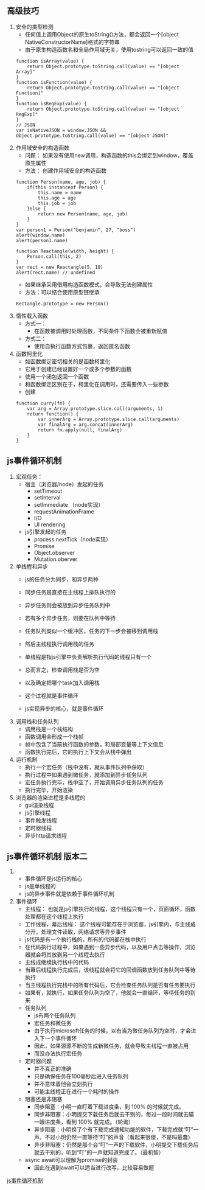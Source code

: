 ## 高级技巧

1. 安全的类型检测
    - 任何值上调用Object的原生toString()方法，都会返回一个[object NativeConstructorName]格式的字符串
    - 由于原生构造函数名和全局作用域无关，使用tostring可以返回一致的值
    ```
    function isArray(value) {
        return Object.prototype.toString.call(value) == "[object Array]"
    }
    function isFunction(value) {
        return Object.prototype.toString.call(value) == "[object Function]"
    }
    function isRegExp(value) {
        return Object.prototype.toString.call(value) == "[object RegExp]"
    }
    // JSON
    var isNativeJSON = window.JSON && Object.prototype.toString.call(value) == "[object JSON]"
    ```
2. 作用域安全的构造函数
    - 问题： 如果没有使用new调用，构造函数的this会绑定到window，覆盖原生属性
    - 方法： 创建作用域安全的构造函数
    ```
    function Person(name, age, job) {
        if(this instanceof Person) {
            this.name = name
            this.age = age
            this.job = job
        }else {
            return new Person(name, age, job)
        }
    }
    var person1 = Person("benjamin", 27, "boss")
    alert(window.name)
    alert(person1.name)

    function Reactangle(width, height) {
        Person.call(this, 2)
    }
    var rect = new Reactangle(5, 10)
    alert(rect.name) // undefined
    ```
    - 如果继承采用借用构造函数模式，会导致无法创建属性
    - 方法：可以结合使用原型链继承
    ```
    Rectangle.prototype = new Person()
    ```
3. 惰性载入函数
    - 方式一：
        - 在函数被调用时处理函数，不同条件下函数会被重新赋值
    - 方式二：
        - 使用自执行函数方式包裹，返回匿名函数
4. 函数柯里化
    - 如函数绑定密切相关的是函数柯里化
    - 它用于创建已经设置好一个或多个参数的函数
    - 使用一个闭包返回一个函数
    - 和函数绑定区别在于，柯里化在调用时，还需要传入一些参数
    - 创建
    ```
    function curry(fn) {
        var arg = Array.prototype.slice.call(arguments, 1)
        return function() {
            var innerArg = Array.prototype.slice.call(arguments)
            var finalArg = arg.concat(innerArg)
            return fn.apply(null, finalArg)
        }
    }
    ```

## js事件循环机制
1. 宏观任务：
    - 宿主（浏览器/node）发起的任务
        - setTimeout
        - setInterval
        - setImmediate （node实现）
        - requestAnimationFrame
        - I/O
        - UI rendering
    - js引擎发起的任务
        - process.nextTick（node实现）
        - Promise
        - Object.observer
        - Mutation.oberver
2. 单线程和异步
    - js的任务分为同步，和异步两种
    - 同步任务是直接在主线程上排队执行的
    - 异步任务则会被放到异步任务队列中
    - 若有多个异步任务，则要在队列中等待
    - 任务队列类似一个缓冲区，任务的下一步会被移到调用栈
    - 然后主线程执行调用栈的任务

    - 单线程是指js引擎中负责解析执行代码的线程只有一个
    - 总而言之，检查调用栈是否为空
    - 以及确定把哪个task加入调用栈
    - 这个过程就是事件循环
    - js实现异步的核心，就是事件循环
3. 调用栈和任务队列
    - 调用栈是一个栈结构
    - 函数调用会形成一个栈帧
    - 帧中包含了当前执行函数的参数，和局部变量等上下文信息
    - 函数执行完后，它的执行上下文会从栈中弹出
4. 运行机制
    - 执行一个宏任务（栈中没有，就从事件队列中获取）
    - 执行过程中如果遇到微任务，就添加到异步任务队列
    - 宏任务执行完毕，栈中空了，开始调用异步任务队列的任务
    - 执行完毕，开始渲染
5. 浏览器的渲染进程是多线程的
    - gui渲染线程
    - js引擎线程
    - 事件触发线程
    - 定时器线程
    - 异步http请求线程

## js事件循环机制 版本二
1. 
    - 事件循环是js运行的核心
    - js是单线程的
    - js的异步事件就是依赖于事件循环机制
2. 事件循环
    - 主线程： 也就是js引擎执行的线程，这个线程只有一个，页面循环，函数处理都在这个线程上执行
    - 工作线程，幕后线程： 这个线程可能存在于浏览器，js引擎内，与主线成分开，处理文件读取，网络请求等异步事件
    - js代码是有一个执行栈的，所有的代码都在栈中执行
    - 在代码执行过程中，如果遇到一些异步代码，以及用户点击等操作，浏览器就会将其放到另一个线程去执行
    - 主线成继续执行栈中的代码
    - 当幕后线程执行完成后，该线程就会将它的回调函数放到任务队列中等待执行
    - 当主线程执行完栈中的所有代码后，它会检查任务队列是否有任务要执行
    - 如果有，就执行，如果任务队列为空了，他就会一直循环，等待任务的到来
    - 任务队列
        - js有两个任务队列
        - 宏任务和微任务
        - 由于执行microsoft任务的时候，以有当为微任务队列为空时，才会进入下一个事件循环
        - 因此，如果源源不断的生成新微任务，就会导致主线程一直被占用
        - 而没办法执行宏任务
    - 定时器问题
        - 并不真正的准确
        - 只是确保任务在100毫秒后进入任务队列
        - 并不意味着他会立刻执行
        - 可能主线程正在进行一个耗时的操作
    - 阻塞还是非阻塞
        - 同步阻塞：小明一直盯着下载进度条，到 100% 的时候就完成。
        - 同步非阻塞：小明提交下载任务后就去干别的，每过一段时间就去瞄一眼进度条，看到 100% 就完成。（轮询）
        - 异步阻塞：小明换了个有下载完成通知功能的软件，下载完成就“叮”一声。不过小明仍然一直等待“叮”的声音（看起来很傻，不是吗最蠢）
        - 异步非阻塞：仍然是那个会“叮”一声的下载软件，小明提交下载任务后就去干别的，听到“叮”的一声就知道完成了。（最机智）
    - async await可以理解为promise的封装
        - 因此在遇到await可以适当进行改写，比较容易做题

[js事件循环机制](http://lynnelv.github.io/js-event-loop-browser)
